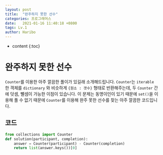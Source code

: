 ```yaml
---
layout: post
title:  "완주하지 못한 선수"
categories: 프로그래머스
date:   2021-01-16 11:40:18 +0800
tags: Lv.1
author: Haribo
---
```


* content
{:toc}
# 완주하지 못한 선수

`Counter`를 이용한 아주 깔끔한 풀이가 있길래 소개해드립니다. `Counter`는 `iterable` 한 객체를 `dictionary` 와 비슷하게 `{원소 : 갯수}` 형태로 반환해주는데, 두 `Counter` 간에 덧셈, 뺄셈이 가능한 이점이 있습니다. 이 문제는 동명이인이 있기 때문에 `set()`을 이용해 풀 수 없기 때문에 `Counter`를 이용해 완주 못한 선수를 찾는 아주 깔끔한 코드입니다.

## 코드

```python
from collections import Counter
def solution(participant, completion):
    answer = Counter(participant) - Counter(completion)
    return list(answer.keys())[0]
```


